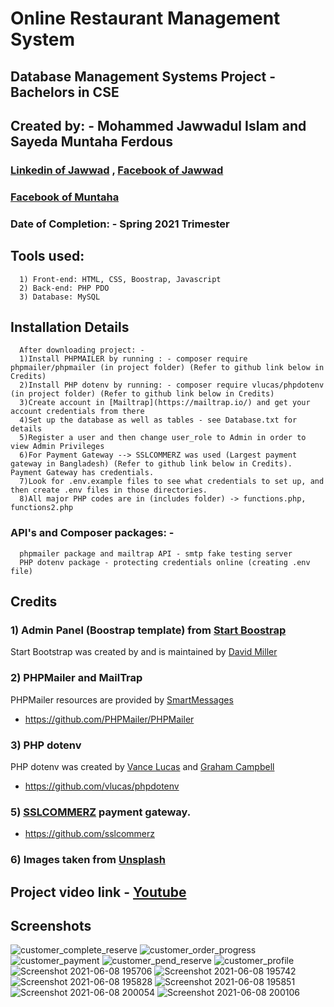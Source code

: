 
# Online Restaurant Management System 

## Database Management Systems Project - Bachelors in CSE 
## Created by: - Mohammed Jawwadul Islam and Sayeda Muntaha Ferdous  

### [Linkedin of Jawwad](https://www.linkedin.com/in/jawwadfida/) , [Facebook of Jawwad](https://www.facebook.com/Jawwad.Fida/) 
### [Facebook of Muntaha](https://www.facebook.com/mmuntaha.mahjabin) 
### Date of Completion: - Spring 2021 Trimester

## Tools used:
      1) Front-end: HTML, CSS, Boostrap, Javascript
      2) Back-end: PHP PDO
      3) Database: MySQL


## Installation Details
      After downloading project: - 
      1)Install PHPMAILER by running : - composer require phpmailer/phpmailer (in project folder) (Refer to github link below in Credits)
      2)Install PHP dotenv by running: - composer require vlucas/phpdotenv (in project folder) (Refer to github link below in Credits)
      3)Create account in [Mailtrap](https://mailtrap.io/) and get your account credentials from there
      4)Set up the database as well as tables - see Database.txt for details
      5)Register a user and then change user_role to Admin in order to view Admin Privileges
      6)For Payment Gateway --> SSLCOMMERZ was used (Largest payment gateway in Bangladesh) (Refer to github link below in Credits). Payment Gateway has credentials.    
      7)Look for .env.example files to see what credentials to set up, and then create .env files in those directories. 
      8)All major PHP codes are in (includes folder) -> functions.php, functions2.php 
       

### API's and Composer packages: -
      phpmailer package and mailtrap API - smtp fake testing server
      PHP dotenv package - protecting credentials online (creating .env file)
      

## Credits

### 1) Admin Panel (Boostrap template) from [Start Boostrap](https://startbootstrap.com/)  

Start Bootstrap was created by and is maintained by [David Miller](https://twitter.com/davidmillerskt)

### 2) PHPMailer and MailTrap

PHPMailer resources are provided by [SmartMessages](https://info.smartmessages.net/)

 * https://github.com/PHPMailer/PHPMailer
 
### 3) PHP dotenv 

PHP dotenv was created by [Vance Lucas](https://github.com/vlucas) and [Graham Campbell](https://twitter.com/GrahamJCampbell)

 * https://github.com/vlucas/phpdotenv

### 5) [SSLCOMMERZ](https://www.sslcommerz.com/) payment gateway.

 * https://github.com/sslcommerz

### 6) Images taken from [Unsplash](https://unsplash.com/)


## Project video link - [Youtube](https://youtu.be/rPK7x3IkC0w)

## Screenshots 


![customer_complete_reserve](https://user-images.githubusercontent.com/64092765/136658354-b60b5478-082d-4c22-9010-6aa8008852f7.png)
![customer_order_progress](https://user-images.githubusercontent.com/64092765/136658370-62eb6463-e208-40f1-9d48-a284c78f817e.png)
![customer_payment](https://user-images.githubusercontent.com/64092765/136658375-4b8a98ba-2ae4-4441-bfb2-1077869f21c0.png)
![customer_pend_reserve](https://user-images.githubusercontent.com/64092765/136658376-0395c031-1184-48a2-bca1-167dc0e47fdb.png)
![customer_profile](https://user-images.githubusercontent.com/64092765/136658379-533d05cb-2302-45f4-ad2e-da905c8c1b79.png)
![Screenshot 2021-06-08 195706](https://user-images.githubusercontent.com/64092765/136658384-3c80baf6-93d1-42de-8ac6-1435768f5828.png)
![Screenshot 2021-06-08 195742](https://user-images.githubusercontent.com/64092765/136658390-487c0ed4-2d06-4cc2-81f5-2b9824a6081c.png)
![Screenshot 2021-06-08 195828](https://user-images.githubusercontent.com/64092765/136658391-25cd4344-f780-4a6f-bb4b-e747e9b93942.png)
![Screenshot 2021-06-08 195851](https://user-images.githubusercontent.com/64092765/136658392-a3f83109-6c05-4220-b88d-0a48f7ecf331.png)
![Screenshot 2021-06-08 200054](https://user-images.githubusercontent.com/64092765/136658395-8cb2aae7-e6c7-459e-984a-b1513873ac19.png)
![Screenshot 2021-06-08 200106](https://user-images.githubusercontent.com/64092765/136658397-b16f9d78-875b-4e70-9197-04d7fcd3a89b.png)


